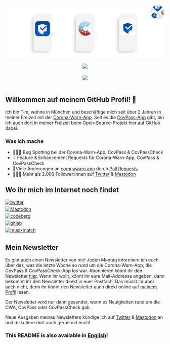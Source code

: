 ![Header](assets/Header.jpg "CovPass, Corona-Warn-App & CovPassCheck")

<div align="center"> <img src="https://github-readme-stats.vercel.app/api?username=Ein-Tim&show_icons=true&theme=white&include_all_commits=true"></div align="center"><br>

<div align="center"> <img src="https://komarev.com/ghpvc/?username=Ein-Tim"></div align="center"><br>

## Willkommen auf meinem GitHub Profil! 👋

Ich bin Tim, wohne in München und beschäftige mich seit über 2 Jahren in meiner Freizeit mit der [Corona-Warn-App](https://www.coronawarn.app/de).
Seit es die [CovPass-App](https://digitaler-impfnachweis-app.de) gibt, bin ich auch dort in meiner Freizeit beim Open-Source-Projekt hier auf GitHub dabei.

### Was ich mache

- 👨🏻‍💻 Bug Spotting bei der Corona-Warn-App, CovPass & CovPassCheck
- 💡 Feature & Enhancement Requests für Corona-Warn-App, CovPass & CovPassCheck
- 🔨Viele Änderungen an [coronawarn.app](https://www.coronawarn.app) durch [Pull Requests](https://github.com/corona-warn-app/cwa-website/pulls?q=is%3Apr+author%3AEin-Tim)
- 💁🏻‍♂️ Mehr als 2.000 Follower:innen auf [Twitter](https://twitter.com/EinTim2) & [Mastodon](https://det.social/web/@EinTim)

## Wo ihr mich im Internet noch findet

<a href="https://twitter.com/EinTim2" target="_blank">
<img src=https://img.shields.io/badge/twitter-%2300acee.svg?&style=for-the-badge&logo=twitter&logoColor=white width=125 alt=twitter style="margin-bottom: 5px;" /></a><br>

<a href="https://det.social/web/@EinTim" target="_blank">
<img src="https://user-images.githubusercontent.com/67682506/171482566-94f75a41-cf80-4bc5-9b55-1b8af72528f0.png" width=125&style=for-the-badge&logo=Mastodon&logoColor=white alt=Mastodon style="margin-bottom: 5px;" /></a><br>

<a href="https://codeberg.org/Ein-Tim" target="_blank">
<img src=https://user-images.githubusercontent.com/67682506/114096263-c8806d00-98be-11eb-8357-b051c807bd39.png width=125&style=for-the-badge&logo=Codeberg&logoColor=white alt=codeberg style="margin-bottom: 5px;" /></a><br>

<a href="https://gitlab.com/Ein-Tim" target="_blank">
<img src=https://user-images.githubusercontent.com/67682506/113917166-28a0e180-97e1-11eb-9533-565aac271eef.png width=125&style=for-the-badge&logo=GitLab&logoColor=white alt=gitlab style="margin-bottom: 5px;" /></a><br>

<a href="https://www.musixmatch.com/profile/3vUCACE7mkPJj__XkQ5TuzQdOZQHEDYNztq2nCKykq9V3F0q_ormKHKbb_CuNg7LqXaPEo4tX2zSHLt521dgDnQoxjIVT5zzjrZDQeNDUoHz6qo5j375As4GO0YXHA3JDPeKfUmI7yiaLmeTOJY4AlDHjwg2CiZ1bdsNfXhueMY" target="_blank">
<img src=https://user-images.githubusercontent.com/67682506/197547039-b8ff0258-5579-47a3-b777-cca9b2bc71ae.png width=125&style=for-the-badge&logo=Musixmatch&logoColor=white alt=musixmatch style="margin-bottom: 5px;" /></a><br>

## Mein Newsletter

Es gibt auch einen Newsletter von mir! Jeden Montag informiere ich euch über das, was die letzte Woche so rund um die Corona-Warn-App, die CovPass & CovPassCheck-App los war. Abonnieren könnt ihr den Newsletter [hier](https://www.getrevue.co/profile/Ein-Tim).
Wenn ihr wollt, könnt ihr eure Mail-Addresse angeben, dann bekommt ihr den Newsletter direkt in euer Postfach. Das müsst ihr aber auch nicht, denn ihr könnt den Newsletter auch direkt online auf [meinem Profil](https://www.getrevue.co/profile/Ein-Tim) lesen.

Der Newsletter wird nur dann gesendet, wenn es Neuigkeiten rund um die CWA, CovPass oder CovPassCheck gab.

Neue Ausgaben meines Newsletters kündige ich auf <a href="https://twitter.com/EinTim2">Twitter</a> & <a rel="me" href="https://det.social/@EinTim">Mastodon</a> an und diskutiere dort auch gerne mit euch!

 
### This README is also available in [English](README_EN.md)!
